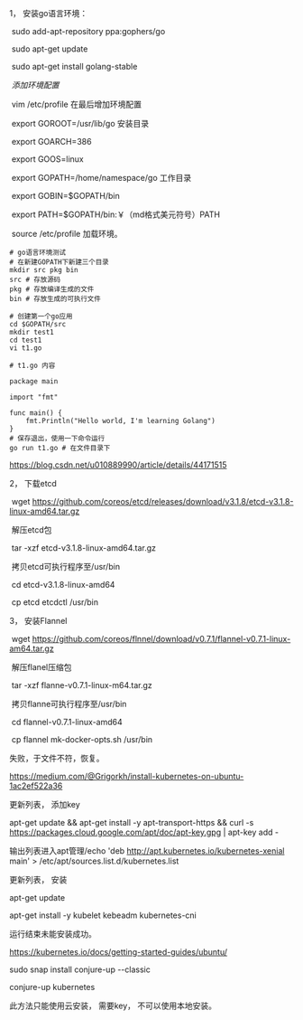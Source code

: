 1， 安装go语言环境：

​	sudo add-apt-repository ppa:gophers/go

​	sudo apt-get update

​	sudo apt-get install golang-stable

​	*添加环境配置*

​	vim /etc/profile 在最后增加环境配置

​	export GOROOT=/usr/lib/go 安装目录

​	export GOARCH=386

​	export GOOS=linux

​	export GOPATH=/home/namespace/go 工作目录

​	export GOBIN=$GOPATH/bin

​	export PATH=$GOPATH/bin:￥（md格式美元符号）PATH

​	source /etc/profile 加载环境。

```shell
# go语言环境测试
# 在新建GOPATH下新建三个目录
mkdir src pkg bin
src # 存放源码
pkg # 存放编译生成的文件
bin # 存放生成的可执行文件

# 创建第一个go应用
cd $GOPATH/src
mkdir test1
cd test1
vi t1.go

# t1.go 内容

package main
 
import "fmt"
 
func main() {
    fmt.Println("Hello world, I'm learning Golang")
}
# 保存退出，使用一下命令运行
go run t1.go # 在文件目录下
```

https://blog.csdn.net/u010889990/article/details/44171515



2， 下载etcd

​	wget https://github.com/coreos/etcd/releases/download/v3.1.8/etcd-v3.1.8-linux-amd64.tar.gz 

​	解压etcd包

​	tar -xzf etcd-v3.1.8-linux-amd64.tar.gz

​	拷贝etcd可执行程序至/usr/bin

​	cd etcd-v3.1.8-linux-amd64

​	cp etcd etcdctl /usr/bin



3， 安装Flannel

​	wget https://github.com/coreos/flnnel/download/v0.7.1/flannel-v0.7.1-linux-am64.tar.gz

​	解压flanel压缩包

​	tar -xzf flanne-v0.7.1-linux-m64.tar.gz

​	拷贝flanne可执行程序至/usr/bin

​	cd flannel-v0.7.1-linux-amd64

​	cp flannel mk-docker-opts.sh /usr/bin	

失败，于文件不符，恢复。



https://medium.com/@Grigorkh/install-kubernetes-on-ubuntu-1ac2ef522a36

更新列表， 添加key

apt-get update && apt-get install -y apt-transport-https && curl -s https://packages.cloud.google.com/apt/doc/apt-key.gpg | apt-key add -

输出列表进入apt管理/echo 'deb http://apt.kubernetes.io/kubernetes-xenial main' > 	/etc/apt/sources.list.d/kubernetes.list

更新列表， 安装

apt-get update

apt-get install -y kubelet kebeadm kubernetes-cni

运行结束未能安装成功。





https://kubernetes.io/docs/getting-started-guides/ubuntu/

sudo snap install conjure-up --classic

conjure-up kubernetes

此方法只能使用云安装， 需要key， 不可以使用本地安装。








